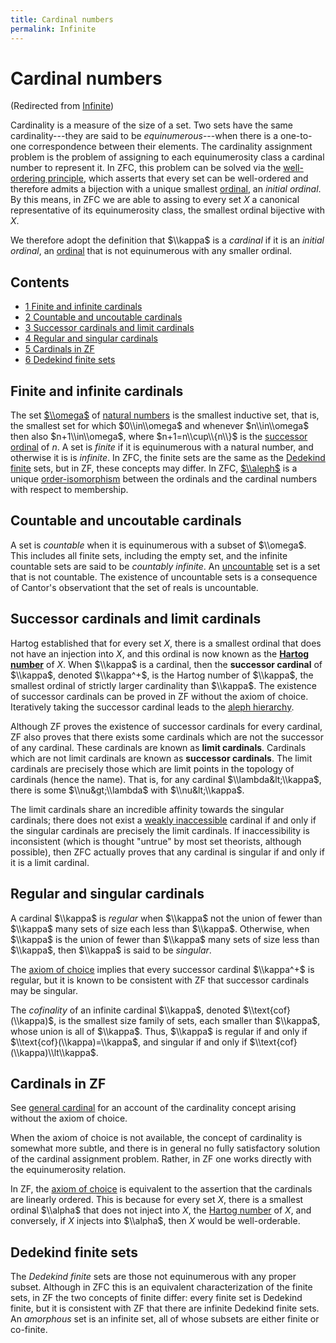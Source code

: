 ```yaml
---
title: Cardinal numbers
permalink: Infinite
---
```

# Cardinal numbers






(Redirected from
[Infinite](/index.php?title=Infinite&redirect=no "Infinite"))






  
Cardinality is a measure of the size of a set. Two sets have the same
cardinality---they are said to be *equinumerous*---when there is a
one-to-one correspondence between their elements. The cardinality
assignment problem is the problem of assigning to each equinumerosity
class a cardinal number to represent it. In ZFC, this problem can be
solved via the [well-ordering
principle](/Well-ordering_principle "Well-ordering principle"),
which asserts that every set can be well-ordered and therefore admits a
bijection with a unique smallest
[ordinal](/Ordinal "Ordinal"),
an *initial ordinal*. By this means, in ZFC we are able to assing to
every set $X$ a canonical representative of its equinumerosity class,
the smallest ordinal bijective with $X$.

We therefore adopt the definition that $\\kappa$ is a *cardinal* if it
is an *initial ordinal*, an
[ordinal](/Ordinal "Ordinal")
that is not equinumerous with any smaller ordinal.



## Contents


-   [<span class="tocnumber">1</span> <span class="toctext">Finite and
    infinite cardinals</span>](#Finite_and_infinite_cardinals)
-   [<span class="tocnumber">2</span> <span class="toctext">Countable
    and uncoutable
    cardinals</span>](#Countable_and_uncoutable_cardinals)
-   [<span class="tocnumber">3</span> <span class="toctext">Successor
    cardinals and limit
    cardinals</span>](#Successor_cardinals_and_limit_cardinals)
-   [<span class="tocnumber">4</span> <span class="toctext">Regular and
    singular cardinals</span>](#Regular_and_singular_cardinals)
-   [<span class="tocnumber">5</span> <span class="toctext">Cardinals in
    ZF</span>](#Cardinals_in_ZF)
-   [<span class="tocnumber">6</span> <span class="toctext">Dedekind
    finite sets</span>](#Dedekind_finite_sets)


## Finite and infinite cardinals

The set
[$\\omega$](/Omega "Omega")
of [natural
numbers](/Omega "Omega") is
the smallest inductive set, that is, the smallest set for which
$0\\in\\omega$ and whenever $n\\in\\omega$ then also $n+1\\in\\omega$,
where $n+1=n\\cup\\{n\\}$ is the [successor
ordinal](/Successor_ordinal "Successor ordinal")
of $n$. A set is *finite* if it is equinumerous with a natural number,
and otherwise it is is *infinite*. In ZFC, the finite sets are the same
as the [Dedekind
finite](/Dedekind_finite "Dedekind finite")
sets, but in ZF, these concepts may differ. In ZFC,
[$\\aleph$](/Aleph "Aleph")
is a unique
[order-isomorphism](/Order-isomorphism "Order-isomorphism")
between the ordinals and the cardinal numbers with respect to
membership.

## Countable and uncoutable cardinals

A set is *countable* when it is equinumerous with a subset of $\\omega$.
This includes all finite sets, including the empty set, and the infinite
countable sets are said to be *countably infinite*. An
<a href="/Uncountable" class="mw-redirect" title="Uncountable">uncountable</a>
set is a set that is not countable. The existence of uncountable sets is
a consequence of Cantor's observationt that the set of reals is
uncountable.

## Successor cardinals and limit cardinals

Hartog established that for every set $X$, there is a smallest ordinal
that does not have an injection into $X$, and this ordinal is now known
as the **[Hartog
number](/Hartog_number "Hartog number")**
of $X$. When $\\kappa$ is a cardinal, then the **successor cardinal** of
$\\kappa$, denoted $\\kappa^+$, is the Hartog number of $\\kappa$, the
smallest ordinal of strictly larger cardinality than $\\kappa$. The
existence of successor cardinals can be proved in ZF without the axiom
of choice. Iteratively taking the successor cardinal leads to the [aleph
hierarchy](/Aleph "Aleph").

Although ZF proves the existence of successor cardinals for every
cardinal, ZF also proves that there exists some cardinals which are not
the successor of any cardinal. These cardinals are known as **limit
cardinals**. Cardinals which are not limit cardinals are known as
**successor cardinals**. The limit cardinals are precisely those which
are limit points in the topology of cardinals (hence the name). That is,
for any cardinal $\\lambda&lt;\\kappa$, there is some $\\nu&gt;\\lambda$
with $\\nu&lt;\\kappa$.

The limit cardinals share an incredible affinity towards the singular
cardinals; there does not exist a [weakly
inaccessible](/Inaccessible "Inaccessible")
cardinal if and only if the singular cardinals are precisely the limit
cardinals. If inaccessibility is inconsistent (which is thought "untrue"
by most set theorists, although possible), then ZFC actually proves that
any cardinal is singular if and only if it is a limit cardinal.

## Regular and singular cardinals

A cardinal $\\kappa$ is *regular* when $\\kappa$ not the union of fewer
than $\\kappa$ many sets of size each less than $\\kappa$. Otherwise,
when $\\kappa$ is the union of fewer than $\\kappa$ many sets of size
less than $\\kappa$, then $\\kappa$ is said to be *singular*.

The
<a href="/Axiom_of_choice" class="mw-redirect" title="Axiom of choice">axiom of choice</a>
implies that every successor cardinal $\\kappa^+$ is regular, but it is
known to be consistent with ZF that successor cardinals may be singular.

The *cofinality* of an infinite cardinal $\\kappa$, denoted
$\\text{cof}(\\kappa)$, is the smallest size family of sets, each
smaller than $\\kappa$, whose union is all of $\\kappa$. Thus, $\\kappa$
is regular if and only if $\\text{cof}(\\kappa)=\\kappa$, and singular
if and only if $\\text{cof}(\\kappa)\\lt\\kappa$.

## Cardinals in ZF

See [general
cardinal](/Cardinal_general "Cardinal general")
for an account of the cardinality concept arising without the axiom of
choice.

When the axiom of choice is not available, the concept of cardinality is
somewhat more subtle, and there is in general no fully satisfactory
solution of the cardinal assignment problem. Rather, in ZF one works
directly with the equinumerosity relation.

In ZF, the
<a href="/Axiom_of_choice" class="mw-redirect" title="Axiom of choice">axiom of choice</a>
is equivalent to the assertion that the cardinals are linearly ordered.
This is because for every set $X$, there is a smallest ordinal $\\alpha$
that does not inject into $X$, the [Hartog
number](/Hartog_number "Hartog number")
of $X$, and conversely, if $X$ injects into $\\alpha$, then $X$ would be
well-orderable.

## Dedekind finite sets

The *Dedekind finite* sets are those not equinumerous with any proper
subset. Although in ZFC this is an equivalent characterization of the
finite sets, in ZF the two concepts of finite differ: every finite set
is Dedekind finite, but it is consistent with ZF that there are infinite
Dedekind finite sets. An *amorphous* set is an infinite set, all of
whose subsets are either finite or co-finite.


